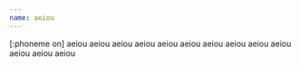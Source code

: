 ```yaml
---
name: aeiou
---
```


[:phoneme on]
aeiou aeiou aeiou aeiou aeiou aeiou aeiou aeiou aeiou aeiou aeiou aeiou aeiou 
